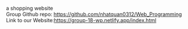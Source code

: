 a shopping website</br>
Group Github repo: https://github.com/nhatquan0312/Web_Programming </br>
Link to our Website:https://group-18-wp.netlify.app/index.html

